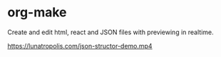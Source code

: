 # org-make
Create and edit html, react and JSON files with previewing in realtime.  

https://lunatropolis.com/json-structor-demo.mp4
